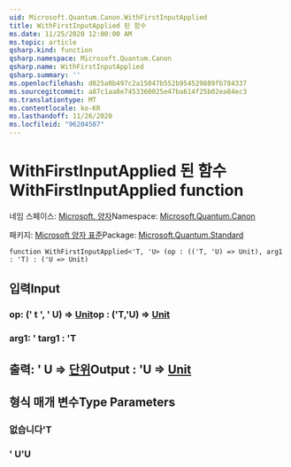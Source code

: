 ```yaml
---
uid: Microsoft.Quantum.Canon.WithFirstInputApplied
title: WithFirstInputApplied 된 함수
ms.date: 11/25/2020 12:00:00 AM
ms.topic: article
qsharp.kind: function
qsharp.namespace: Microsoft.Quantum.Canon
qsharp.name: WithFirstInputApplied
qsharp.summary: ''
ms.openlocfilehash: d825a0b497c2a15047b552b954529889fb784337
ms.sourcegitcommit: a87c1aa8e7453360025e47ba614f25b02ea84ec3
ms.translationtype: MT
ms.contentlocale: ko-KR
ms.lasthandoff: 11/26/2020
ms.locfileid: "96204507"
---
```

# <a name="withfirstinputapplied-function"></a><span data-ttu-id="4260d-102">WithFirstInputApplied 된 함수</span><span class="sxs-lookup"><span data-stu-id="4260d-102">WithFirstInputApplied function</span></span>

<span data-ttu-id="4260d-103">네임 스페이스: [Microsoft. 양자](xref:Microsoft.Quantum.Canon)</span><span class="sxs-lookup"><span data-stu-id="4260d-103">Namespace: [Microsoft.Quantum.Canon](xref:Microsoft.Quantum.Canon)</span></span>

<span data-ttu-id="4260d-104">패키지: [Microsoft 양자 표준](https://nuget.org/packages/Microsoft.Quantum.Standard)</span><span class="sxs-lookup"><span data-stu-id="4260d-104">Package: [Microsoft.Quantum.Standard](https://nuget.org/packages/Microsoft.Quantum.Standard)</span></span>




```qsharp
function WithFirstInputApplied<'T, 'U> (op : (('T, 'U) => Unit), arg1 : 'T) : ('U => Unit)
```


## <a name="input"></a><span data-ttu-id="4260d-105">입력</span><span class="sxs-lookup"><span data-stu-id="4260d-105">Input</span></span>

### <a name="op--tu--unit"></a><span data-ttu-id="4260d-106">op: (' t ', ' U) => [Unit](xref:microsoft.quantum.lang-ref.unit)</span><span class="sxs-lookup"><span data-stu-id="4260d-106">op : ('T,'U) => [Unit](xref:microsoft.quantum.lang-ref.unit)</span></span> 




### <a name="arg1--t"></a><span data-ttu-id="4260d-107">arg1: ' t</span><span class="sxs-lookup"><span data-stu-id="4260d-107">arg1 : 'T</span></span>





## <a name="output--u--unit"></a><span data-ttu-id="4260d-108">출력: ' U => [단위](xref:microsoft.quantum.lang-ref.unit)</span><span class="sxs-lookup"><span data-stu-id="4260d-108">Output : 'U => [Unit](xref:microsoft.quantum.lang-ref.unit)</span></span> 



## <a name="type-parameters"></a><span data-ttu-id="4260d-109">형식 매개 변수</span><span class="sxs-lookup"><span data-stu-id="4260d-109">Type Parameters</span></span>

### <a name="t"></a><span data-ttu-id="4260d-110">없습니다</span><span class="sxs-lookup"><span data-stu-id="4260d-110">'T</span></span>


### <a name="u"></a><span data-ttu-id="4260d-111">' U</span><span class="sxs-lookup"><span data-stu-id="4260d-111">'U</span></span>

